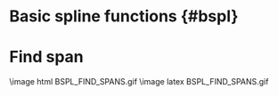 Basic spline functions {#bspl}
==============================

# Find span

\image html BSPL_FIND_SPANS.gif
\image latex BSPL_FIND_SPANS.gif
